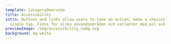 ```yaml
---
template: CategoryOverview
title: Accessibility
intro: Buttons and links allow users to take an action, make a choices, with a
  single tap. Finns för olika användsområden och varianter med pil och ikoner.
previewImage: /img/accessibility_nobg.svg
background: bg-white
---
```

